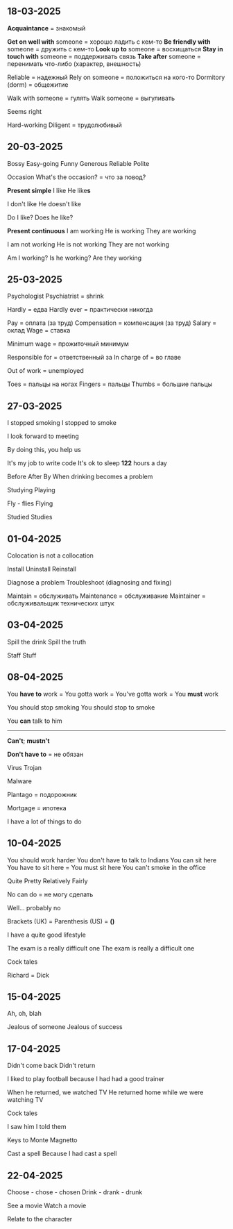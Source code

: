 ## 18-03-2025

**Acquaintance** = знакомый 

**Get on well with** someone = хорошо ладить с кем-то
**Be friendly with** someone = дружить с кем-то
**Look up to** someone = восхищаться
**Stay in touch with** someone = поддерживать связь
**Take after** someone = перенимать что-либо (характер, внешность)

Reliable = надежный
	Rely on someone = положиться на кого-то
Dormitory (dorm) = общежитие 

Walk with someone = гулять
Walk someone = выгуливать

Seems right

Hard-working 
Diligent = трудолюбивый

## 20-03-2025

Bossy
Easy-going
Funny
Generous 
Reliable
Polite 

Occasion 
	What's the occasion? = что за повод?

**Present simple**
I like
He like**s**

I don't like
He doesn't like

Do I like?
Does he like?

**Present continuous**
I am working
He is working
They are working

I am not working
He is not working 
They are not working

Am I working?
Is he working?
Are they working

## 25-03-2025

Psychologist
Psychiatrist = shrink

Hardly = едва
	Hardly ever = практически никогда

Pay = оплата (за труд)
Compensation = компенсация (за труд)
Salary = оклад
Wage = ставка

Minimum wage = прожиточный минимум

Responsible for = ответственный за
In charge of = во главе

Out of work = unemployed

Toes = пальцы на ногах
Fingers = пальцы
Thumbs = большие пальцы

## 27-03-2025

I stopped smoking
I stopped to smoke

I look forward to meeting

By doing this, you help us

It's my job to write code
It's ok to sleep **122** hours a day

Before
After
By
When drinking becomes a problem 

Studying
Playing

Fly - flies
Flying

Studied
Studies

## 01-04-2025

Colocation is not a collocation

Install
Uninstall
Reinstall

Diagnose a problem
Troubleshoot (diagnosing and fixing)

Maintain = обслуживать
	Maintenance = обслуживание
	Maintainer = обслуживальщик технических штук

## 03-04-2025

Spill the drink 
Spill the truth 

Staff 
Stuff

## 08-04-2025

You **have to** work = You gotta work = You've gotta work = You **must** work

You should stop smoking
You should stop to smoke

You **can** talk to him

---

**Can't**; **mustn't**

**Don't have to** = не обязан

Virus
Trojan

Malware 

Plantago = подорожник


Mortgage = ипотека

I have a lot of things to do


## 10-04-2025

You should work harder
You don't have to talk to Indians
You can sit here
You have to sit here = You must sit here
You can't smoke in the office

Quite
Pretty
Relatively 
Fairly

No can do = не могу сделать

Well... probably no

Brackets (UK) = Parenthesis (US) = **()**

I have a quite good lifestyle

The exam is a really difficult one
The exam is really a difficult one

Cock tales 

Richard = Dick

## 15-04-2025

Ah, oh, blah

Jealous of someone
Jealous of success

## 17-04-2025

Didn't come back
Didn't return

I liked to play football because I had had a good trainer 

When he returned, we watched TV
He returned home while we were watching TV

Cock tales 

I saw him
I told them

Keys to Monte Magnetto

Cast a spell
	Because I had cast a spell 

## 22-04-2025

Choose - chose - chosen
Drink - drank - drunk

See a movie
Watch a movie

Relate to the character